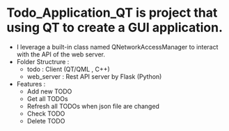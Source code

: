 # Todo_Application_QT is project that using QT to create a GUI application. 
  - I leverage a built-in class named QNetworkAccessManager to interact with the API of the web server.
  - Folder Structrure :
    - todo : Client (QT/QML , C++)
    - web_server : Rest API server by Flask (Python)
  - Features :
    - Add new TODO
    - Get all TODOs
    - Refresh all TODOs when json file are changed
    - Check TODO
    - Delete TODO
